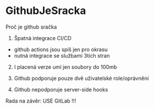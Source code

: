 # GithubJeSracka
Proč je github sračka

1. Špatná integrace CI/CD
  - github actions jsou spíš jen pro okrasu
  - nutná integrace se službami 3tích stran
  
 2. I placená verze umí jen soubory do 100mb
 
 3. Github podporuje pouze dvě uživatelské role/oprávnění
 
 4. Github nepodporuje server-side hooks
 
 
 Rada na závěr: USE GitLab !!!
